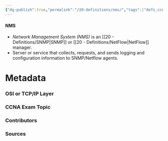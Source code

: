 ```yaml
---
{"dg-publish":true,"permalink":"/20-definitions/nms/","tags":["defs_ccna"]}
---
```


#### NMS
- *Network Management System (NMS)* is an [[20 - Definitions/SNMP\|SNMP]] or [[20 - Definitions/NetFlow\|NetFlow]] manager.
- Server or service that collects, requests, and sends logging and configuration information to SNMP/Netflow agents.

# Metadata
### OSI or TCP/IP Layer

### CCNA Exam Topic

### Contributors

### Sources
